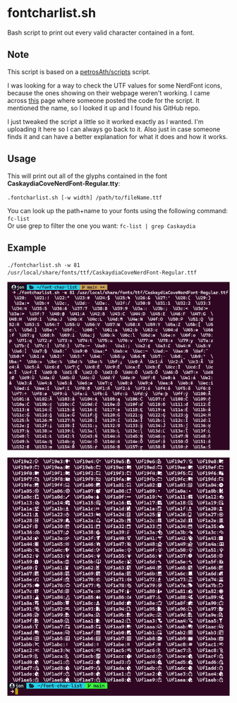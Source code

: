 # fontcharlist.sh

Bash script to print out every valid character contained in a font.

## Note

This script is based on a [petrosAth/scripts](https://github.com/petrosAth/scripts/blob/master/fontcharlist.sh) script.

I was looking for a way to check the UTF values for some NerdFont icons, because the ones showing on their webpage weren't working. I came across [this](https://unix.stackexchange.com/questions/595756/how-to-list-all-supported-glyphs-of-a-given-font) page where someone posted the code for the script. It mentioned the name, so I looked it up and I found his GitHub repo.

I just tweaked the script a little so it worked exactly as I wanted. I'm uploading it here so I can always go back to it. Also just in case someone finds it and can have a better explanation for what it does and how it works.

## Usage

This will print out all of the glyphs contained in the font **CaskaydiaCoveNerdFont-Regular.tty**:

`.fontcharlist.sh [-w width] /path/to/fileName.ttf`

You can look up the path+name to your fonts using the following command: `fc-list`  
Or use grep to filter the one you want: `fc-list | grep Caskaydia`

## Example

`./fontcharlist.sh -w 81 /usr/local/share/fonts/ttf/CaskaydiaCoveNerdFont-Regular.ttf`

<p align="center">
  <img src="./images/command-execution.png" alt="Command exacution of the script" width="600"/>
</p>

<p align="center">
  <img src="./images/icons-example.png" alt="Font icons showing" width="600"/>
</p>
